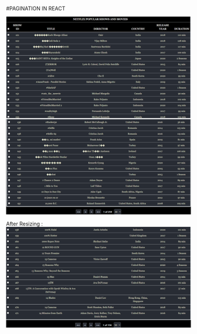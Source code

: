 #PAGINATION IN REACT 

![](https://github.com/disha2sinha/NetajiSubhashEngineeringCollege-DesignLab2021-PracticalAssignment/blob/main/snapshots/Output1.png)
![](https://github.com/disha2sinha/NetajiSubhashEngineeringCollege-DesignLab2021-PracticalAssignment/blob/main/snapshots/Output2.png)

After Resizing :
![](https://github.com/disha2sinha/NetajiSubhashEngineeringCollege-DesignLab2021-PracticalAssignment/blob/main/snapshots/Output3.png)






